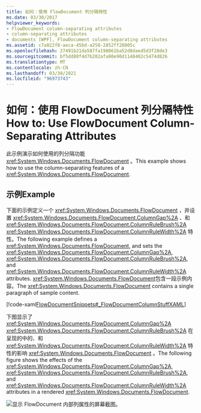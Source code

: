 ```yaml
---
title: 如何：使用 FlowDocument 列分隔特性
ms.date: 03/30/2017
helpviewer_keywords:
- FlowDocument column-separating attributes
- column-separating attributes
- documents [WPF], FlowDocument column-separating attributes
ms.assetid: c7a822f8-aeca-45bd-a258-2852ff28005c
ms.openlocfilehash: 27491b21da587fa198061ba52d8daed5d3f28de3
ms.sourcegitcommit: bf5dd80f4d7b202afa90e90d1148402c5474d826
ms.translationtype: MT
ms.contentlocale: zh-CN
ms.lasthandoff: 03/30/2021
ms.locfileid: "96973743"
---
```

# <a name="how-to-use-flowdocument-column-separating-attributes"></a><span data-ttu-id="72340-102">如何：使用 FlowDocument 列分隔特性</span><span class="sxs-lookup"><span data-stu-id="72340-102">How to: Use FlowDocument Column-Separating Attributes</span></span>
<span data-ttu-id="72340-103">此示例演示如何使用的列分隔功能 <xref:System.Windows.Documents.FlowDocument> 。</span><span class="sxs-lookup"><span data-stu-id="72340-103">This example shows how to use the column-separating features of a <xref:System.Windows.Documents.FlowDocument>.</span></span>  
  
## <a name="example"></a><span data-ttu-id="72340-104">示例</span><span class="sxs-lookup"><span data-stu-id="72340-104">Example</span></span>  
 <span data-ttu-id="72340-105">下面的示例定义一个 <xref:System.Windows.Documents.FlowDocument> ，并设置 <xref:System.Windows.Documents.FlowDocument.ColumnGap%2A> 、和 <xref:System.Windows.Documents.FlowDocument.ColumnRuleBrush%2A> <xref:System.Windows.Documents.FlowDocument.ColumnRuleWidth%2A> 特性。</span><span class="sxs-lookup"><span data-stu-id="72340-105">The following example defines a <xref:System.Windows.Documents.FlowDocument>, and sets the <xref:System.Windows.Documents.FlowDocument.ColumnGap%2A>, <xref:System.Windows.Documents.FlowDocument.ColumnRuleBrush%2A>, and <xref:System.Windows.Documents.FlowDocument.ColumnRuleWidth%2A> attributes.</span></span>  <span data-ttu-id="72340-106"><xref:System.Windows.Documents.FlowDocument>包含一段示例内容。</span><span class="sxs-lookup"><span data-stu-id="72340-106">The <xref:System.Windows.Documents.FlowDocument> contains a single paragraph of sample content.</span></span>  
  
 [!code-xaml[FlowDocumentSnippets#_FlowDocumentColumnStuffXAML](~/samples/snippets/csharp/VS_Snippets_Wpf/FlowDocumentSnippets/CSharp/Window1.xaml#_flowdocumentcolumnstuffxaml)]  
  
 <span data-ttu-id="72340-107">下图显示了 <xref:System.Windows.Documents.FlowDocument.ColumnGap%2A> <xref:System.Windows.Documents.FlowDocument.ColumnRuleBrush%2A> 在呈现的中的、和 <xref:System.Windows.Documents.FlowDocument.ColumnRuleWidth%2A> 特性的影响 <xref:System.Windows.Documents.FlowDocument> 。</span><span class="sxs-lookup"><span data-stu-id="72340-107">The following figure shows the effects of the <xref:System.Windows.Documents.FlowDocument.ColumnGap%2A>, <xref:System.Windows.Documents.FlowDocument.ColumnRuleBrush%2A>, and <xref:System.Windows.Documents.FlowDocument.ColumnRuleWidth%2A> attributes in a rendered <xref:System.Windows.Documents.FlowDocument>.</span></span>  
  
 ![显示 FlowDocument 内部列属性的屏幕截图。](./media/how-to-use-flowdocument-column-separating-attributes/flowdocument-intra-column.png)
